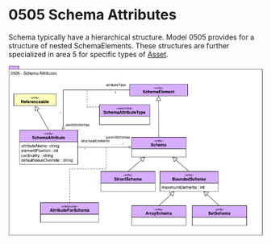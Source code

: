 <!-- SPDX-License-Identifier: CC-BY-4.0 -->
<!-- Copyright Contributors to the Egeria project. -->

# 0505 Schema Attributes

Schema typically have a hierarchical structure.
Model 0505 provides for a structure of nested SchemaElements.
These structures are further specialized in area 5 for specific types of
[Asset](0010-Base-Model.md).

![UML](0505-Schema-Attributes.png)